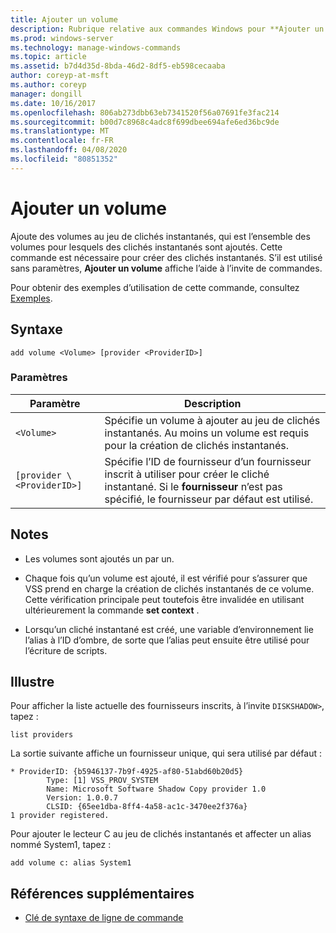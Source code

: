 ```yaml
---
title: Ajouter un volume
description: Rubrique relative aux commandes Windows pour **Ajouter un volume**, qui ajoute des volumes au jeu de clichés instantanés, qui est l’ensemble des volumes pour lesquels des clichés instantanés sont ajoutés.
ms.prod: windows-server
ms.technology: manage-windows-commands
ms.topic: article
ms.assetid: b7d4d35d-8bda-46d2-8df5-eb598cecaaba
author: coreyp-at-msft
ms.author: coreyp
manager: dongill
ms.date: 10/16/2017
ms.openlocfilehash: 806ab273dbb63eb7341520f56a07691fe3fac214
ms.sourcegitcommit: b00d7c8968c4adc8f699dbee694afe6ed36bc9de
ms.translationtype: MT
ms.contentlocale: fr-FR
ms.lasthandoff: 04/08/2020
ms.locfileid: "80851352"
---
```

# <a name="add-volume"></a>Ajouter un volume

Ajoute des volumes au jeu de clichés instantanés, qui est l’ensemble des volumes pour lesquels des clichés instantanés sont ajoutés. Cette commande est nécessaire pour créer des clichés instantanés. S’il est utilisé sans paramètres, **Ajouter un volume** affiche l’aide à l’invite de commandes.

Pour obtenir des exemples d’utilisation de cette commande, consultez [Exemples](#BKMK_examples).

## <a name="syntax"></a>Syntaxe

```
add volume <Volume> [provider <ProviderID>]
```

### <a name="parameters"></a>Paramètres

|Paramètre|Description|
|---------|-----------|
| `<Volume>` | Spécifie un volume à ajouter au jeu de clichés instantanés. Au moins un volume est requis pour la création de clichés instantanés.|
| `[provider \<ProviderID>]` | Spécifie l’ID de fournisseur d’un fournisseur inscrit à utiliser pour créer le cliché instantané. Si le **fournisseur** n’est pas spécifié, le fournisseur par défaut est utilisé.|

## <a name="remarks"></a>Notes

-   Les volumes sont ajoutés un par un.

-   Chaque fois qu’un volume est ajouté, il est vérifié pour s’assurer que VSS prend en charge la création de clichés instantanés de ce volume. Cette vérification principale peut toutefois être invalidée en utilisant ultérieurement la commande **set context** .

-   Lorsqu’un cliché instantané est créé, une variable d’environnement lie l’alias à l’ID d’ombre, de sorte que l’alias peut ensuite être utilisé pour l’écriture de scripts.

## <a name="examples"></a><a name=BKMK_examples></a>Illustre

Pour afficher la liste actuelle des fournisseurs inscrits, à l’invite `DISKSHADOW>`, tapez :

```
list providers
```

La sortie suivante affiche un fournisseur unique, qui sera utilisé par défaut :

```
* ProviderID: {b5946137-7b9f-4925-af80-51abd60b20d5}
        Type: [1] VSS_PROV_SYSTEM
        Name: Microsoft Software Shadow Copy provider 1.0
        Version: 1.0.0.7
        CLSID: {65ee1dba-8ff4-4a58-ac1c-3470ee2f376a}
1 provider registered.
```

Pour ajouter le lecteur C au jeu de clichés instantanés et affecter un alias nommé System1, tapez :

```
add volume c: alias System1
```

## <a name="additional-references"></a>Références supplémentaires

- [Clé de syntaxe de ligne de commande](command-line-syntax-key.md)